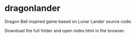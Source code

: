 # dragonlander
Dragon Ball inspired game based on Lunar Lander source code.

Download the full folder and open index.html in the browser.

